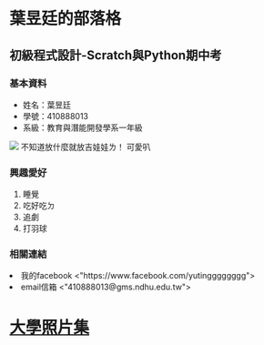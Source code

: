 # 葉昱廷的部落格

## 初級程式設計-Scratch與Python期中考

### 基本資料



<ul>
    <li>姓名：葉昱廷</li>
    <li>學號：410888013</li>
    <li>系級：教育與潛能開發學系一年級</li>   
</ul>



<img src="https://pics.images.ac.cn/image/5eadb1952ea88.html">
不知道放什麼就放吉娃娃ㄌ！
可愛叭

### 興趣愛好
<ol>
    <li>睡覺</li>
    <li>吃好吃ㄉ</li>
    <li>追劇</li>
    <li>打羽球</li>
</ol>


### 相關連結
<li>我的facebook <"https://www.facebook.com/yutingggggggg"></li>
<li>email信箱    <"410888013@gms.ndhu.edu.tw"></li>

#  [大學照片集](https://410888013.github.io/)
